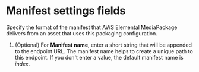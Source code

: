 # Manifest settings fields<a name="cfigs-mss-manset"></a>

Specify the format of the manifest that AWS Elemental MediaPackage delivers from an asset that uses this packaging configuration\.

1. \(Optional\) For **Manifest name**, enter a short string that will be appended to the endpoint URL\. The manifest name helps to create a unique path to this endpoint\. If you don't enter a value, the default manifest name is *index*\.